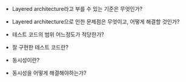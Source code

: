 - Layered architecture라고 부를 수 있는 기준은 무엇인가?
- Layered architecture으로 인한 문제점은 무엇이고, 어떻게 해결할 것인가?
- 테스트 코드의  범위 어느정도가 적당한가?
- 잘 구현한 테스트 코드란?

- 동시성이란?
- 동시성을 어떻게 해결해야하는가?

